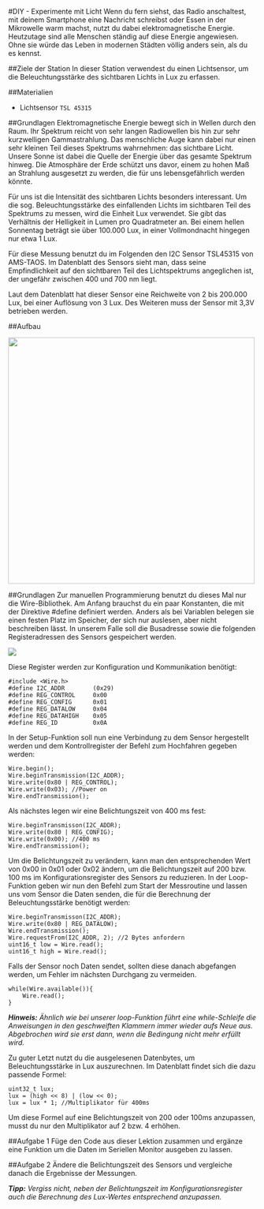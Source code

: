 #DIY - Experimente mit Licht
Wenn du fern siehst, das Radio anschaltest, mit deinem Smartphone eine Nachricht schreibst oder Essen in der Mikrowelle warm machst, nutzt du dabei elektromagnetische Energie. Heutzutage sind alle Menschen ständig auf diese Energie angewiesen. Ohne sie würde das Leben in modernen Städten völlig anders sein, als du es kennst.

##Ziele der Station
In dieser Station verwendest du einen Lichtsensor, um die Beleuchtungsstärke des sichtbaren Lichts in Lux zu erfassen.

##Materialien
* Lichtsensor `TSL 45315`

##Grundlagen
Elektromagnetische Energie bewegt sich in Wellen durch den Raum. Ihr Spektrum reicht von sehr langen Radiowellen bis hin zur sehr kurzwelligen Gammastrahlung. Das menschliche Auge kann dabei nur einen sehr kleinen Teil dieses Spektrums wahrnehmen: das sichtbare Licht. Unsere Sonne ist dabei die Quelle der Energie über das gesamte Spektrum hinweg. Die Atmosphäre der Erde schützt uns davor, einem zu hohen Maß an Strahlung ausgesetzt zu werden, die für uns lebensgefährlich werden könnte.

Für uns ist die Intensität des sichtbaren Lichts besonders interessant. Um die sog. Beleuchtungsstärke des einfallenden Lichts im sichtbaren Teil des Spektrums zu messen, wird die Einheit Lux verwendet. Sie gibt das Verhältnis der Helligkeit in Lumen pro Quadratmeter an. Bei einem hellen Sonnentag beträgt sie über 100.000 Lux, in einer Vollmondnacht hingegen nur etwa 1 Lux.

Für diese Messung benutzt du im Folgenden den I2C Sensor TSL45315 von AMS-TAOS. Im Datenblatt des Sensors sieht man, dass seine Empfindlichkeit auf den sichtbaren Teil des Lichtspektrums angeglichen ist, der ungefähr zwischen 400 und 700 nm liegt.

Laut dem Datenblatt hat dieser Sensor eine Reichweite von 2 bis 200.000 Lux, bei einer Auflösung von 3 Lux. Des Weiteren muss der Sensor mit 3,3V betrieben werden.

##Aufbau

<img src="https://raw.githubusercontent.com/sensebox/resources/master/images/edu/Aufbau_station_6.png" width="500"/>



##Grundlagen
Zur manuellen Programmierung benutzt du dieses Mal nur die Wire-Bibliothek. Am Anfang brauchst du ein paar Konstanten, die mit der Direktive #define definiert werden. Anders als bei Variablen belegen sie einen festen Platz im Speicher, der sich nur auslesen, aber nicht beschreiben lässt. In unserem Falle soll die Busadresse sowie die folgenden Registeradressen des Sensors gespeichert werden. 

<img src="https://raw.githubusercontent.com/sensebox/resources/master/images/edu//Grundlagen_Station_6.png"/>

Diese Register werden zur Konfiguration und Kommunikation benötigt:
```
#include <Wire.h>
#define I2C_ADDR 		(0x29)
#define REG_CONTROL 	0x00
#define REG_CONFIG 		0x01
#define REG_DATALOW 	0x04
#define REG_DATAHIGH 	0x05
#define REG_ID			0x0A
```

In der Setup-Funktion soll nun eine Verbindung zu dem Sensor hergestellt werden und dem Kontrollregister der Befehl zum Hochfahren gegeben werden:

```
Wire.begin();
Wire.beginTransmission(I2C_ADDR);
Wire.write(0x80 | REG_CONTROL);
Wire.write(0x03); //Power on
Wire.endTransmission();
```

Als nächstes legen wir eine Belichtungszeit von 400 ms fest:

```
Wire.beginTransmisson(I2C_ADDR);
Wire.write(0x80 | REG_CONFIG);
Wire.write(0x00); //400 ms
Wire.endTransmission();
```

Um die Belichtungszeit zu verändern, kann man den entsprechenden Wert von 0x00 in 0x01 oder 0x02 ändern, um die Belichtungszeit auf 200 bzw. 100 ms im Konfigurationsregister des Sensors zu reduzieren.
In der Loop-Funktion geben wir nun den Befehl zum Start der Messroutine und lassen uns vom Sensor die Daten senden, die für die Berechnung der Beleuchtungsstärke benötigt werden:

```
Wire.beginTransmisson(I2C_ADDR);
Wire.write(0x80 | REG_DATALOW); 
Wire.endTransmission();
Wire.requestFrom(I2C_ADDR, 2); //2 Bytes anfordern
uint16_t low = Wire.read();
uint16_t high = Wire.read();
```

Falls der Sensor noch Daten sendet, sollten diese danach abgefangen werden, um Fehler im nächsten Durchgang zu vermeiden.

```
while(Wire.available()){ 
	Wire.read(); 
}
```

***Hinweis:*** *Ähnlich wie bei unserer loop-Funktion führt eine while-Schleife die Anweisungen in den geschweiften Klammern immer wieder aufs Neue aus. Abgebrochen wird sie erst dann, wenn die Bedingung nicht mehr erfüllt wird.*

Zu guter Letzt nutzt du die ausgelesenen Datenbytes, um Beleuchtungsstärke in Lux auszurechnen. Im Datenblatt findet sich die dazu passende Formel:

```
uint32_t lux; 
lux = (high << 8) | (low << 0);
lux = lux * 1; //Multiplikator für 400ms
```

Um diese Formel auf eine Belichtungszeit von 200 oder 100ms anzupassen, musst du nur den Multiplikator auf 2 bzw. 4 erhöhen.

##Aufgabe 1
Füge den Code aus dieser Lektion zusammen und ergänze eine Funktion um die Daten im Seriellen Monitor ausgeben zu lassen.

##Aufgabe 2
Ändere die Belichtungszeit des Sensors und vergleiche danach die Ergebnisse der Messungen. 

***Tipp:*** *Vergiss nicht, neben der Belichtungszeit im Konfigurationsregister auch die Berechnung des Lux-Wertes entsprechend anzupassen.*
